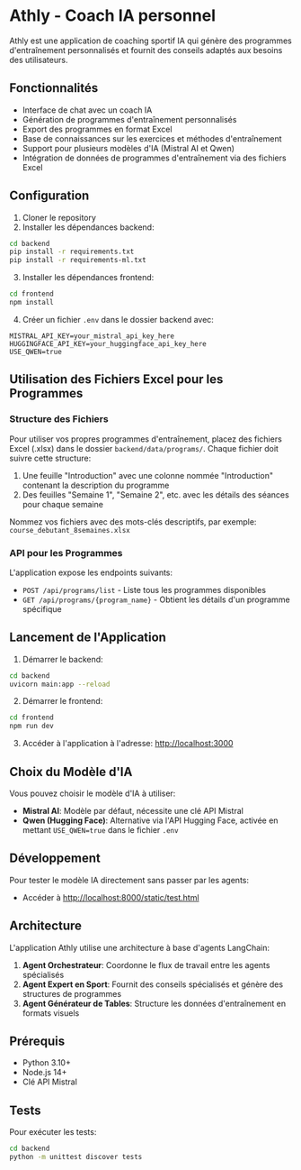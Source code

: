 # Athly - Coach IA personnel

Athly est une application de coaching sportif IA qui génère des programmes d'entraînement personnalisés et fournit des conseils adaptés aux besoins des utilisateurs.

## Fonctionnalités

- Interface de chat avec un coach IA
- Génération de programmes d'entraînement personnalisés
- Export des programmes en format Excel
- Base de connaissances sur les exercices et méthodes d'entraînement
- Support pour plusieurs modèles d'IA (Mistral AI et Qwen)
- Intégration de données de programmes d'entraînement via des fichiers Excel

## Configuration

1. Cloner le repository
2. Installer les dépendances backend:
```bash
cd backend
pip install -r requirements.txt
pip install -r requirements-ml.txt
```

3. Installer les dépendances frontend:
```bash
cd frontend
npm install
```

4. Créer un fichier `.env` dans le dossier backend avec:
```
MISTRAL_API_KEY=your_mistral_api_key_here
HUGGINGFACE_API_KEY=your_huggingface_api_key_here
USE_QWEN=true
```

## Utilisation des Fichiers Excel pour les Programmes

### Structure des Fichiers

Pour utiliser vos propres programmes d'entraînement, placez des fichiers Excel (.xlsx) dans le dossier `backend/data/programs/`. Chaque fichier doit suivre cette structure:

1. Une feuille "Introduction" avec une colonne nommée "Introduction" contenant la description du programme
2. Des feuilles "Semaine 1", "Semaine 2", etc. avec les détails des séances pour chaque semaine

Nommez vos fichiers avec des mots-clés descriptifs, par exemple: `course_debutant_8semaines.xlsx`

### API pour les Programmes

L'application expose les endpoints suivants:

- `POST /api/programs/list` - Liste tous les programmes disponibles
- `GET /api/programs/{program_name}` - Obtient les détails d'un programme spécifique

## Lancement de l'Application

1. Démarrer le backend:
```bash
cd backend
uvicorn main:app --reload
```

2. Démarrer le frontend:
```bash
cd frontend
npm run dev
```

3. Accéder à l'application à l'adresse: [http://localhost:3000](http://localhost:3000)

## Choix du Modèle d'IA

Vous pouvez choisir le modèle d'IA à utiliser:

- **Mistral AI**: Modèle par défaut, nécessite une clé API Mistral
- **Qwen (Hugging Face)**: Alternative via l'API Hugging Face, activée en mettant `USE_QWEN=true` dans le fichier `.env`

## Développement

Pour tester le modèle IA directement sans passer par les agents:
- Accéder à [http://localhost:8000/static/test.html](http://localhost:8000/static/test.html)

## Architecture

L'application Athly utilise une architecture à base d'agents LangChain:

1. **Agent Orchestrateur**: Coordonne le flux de travail entre les agents spécialisés
2. **Agent Expert en Sport**: Fournit des conseils spécialisés et génère des structures de programmes
3. **Agent Générateur de Tables**: Structure les données d'entraînement en formats visuels

## Prérequis

- Python 3.10+
- Node.js 14+
- Clé API Mistral

## Tests

Pour exécuter les tests:

```bash
cd backend
python -m unittest discover tests
```